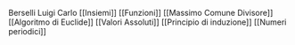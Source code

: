 Berselli Luigi Carlo
[[Insiemi]]
[[Funzioni]] 
[[Massimo Comune Divisore]]
[[Algoritmo di Euclide]]
[[Valori Assoluti]]
[[Principio di induzione]]
[[Numeri periodici]]

